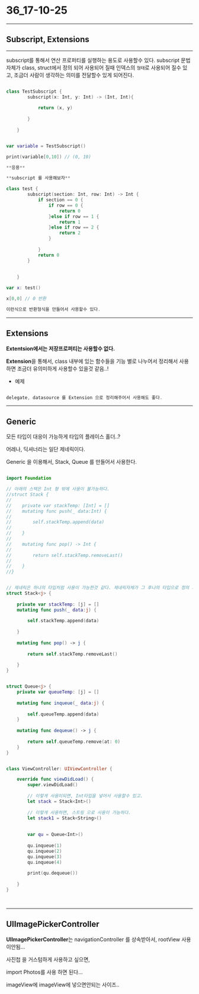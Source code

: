 # 36_17-10-25

---

## Subscript, Extensions

---

subscript를 통해서 연산 프로퍼티를 실행하는 용도로 사용할수 있다. subscript 문법 자체가 class, struct에서 정의 되어 사용되어 질때 인덱스의 `형태`로 사용되어 질수 있고, 조금더 사람이 생각하는 의미를 전달할수 있게 되어진다.

```swift

class TestSubscript {
        subscript(x: Int, y: Int) -> (Int, Int){
            
            return (x, y)
            
        }
        
    }


var variable = TestSubscript()

print(variable[0,10]) // (0, 10)

**응용**

**subscript 를 사용해보자**

class test {
        subscript(section: Int, row: Int) -> Int {
            if section == 0 {
                if row == 0 {
                    return 0
                }else if row == 1 {
                    return 1
                }else if row == 2 {
                    return 2
                }
                
            }
            return 0
        }
        
        
    }

var x: test() 

x[0,0] // 0 반환 

이런식으로 반환형식을 만들어서 사용할수 있다.


```

---


## Extensions


**Extentsion에서는 저장프로퍼티는 사용할수 없다.**

**Extension**을 통해서, class 내부에 있는 함수들을 기능 별로 나누어서 정리해서 사용하면 조금더 유의미하게 사용할수 있을것 같음..!

- 예제

```swift

delegate, datasource 를 Extension 으로 정리해주어서 사용해도 좋다. 


```



---

## Generic 

모든 타입이 대응이 가능하게 타입의 플레이스 홀더..?


어레나, 딕셔너리는 일단 제네릭이다.

Generic 을 이용해서, Stack, Queue 를 만들어서 사용한다. 

```swift

import Foundation

// 아래의 스텍은 Int 형 밖에 사용이 불가능하다.
//struct Stack {
//
//    private var stackTemp: [Int] = []
//    mutating func push(_ data:Int) {
//
//        self.stackTemp.append(data)
//
//    }
//
//    mutating func pop() -> Int {
//
//        return self.stackTemp.removeLast()
//
//    }
//}


// 제네릭은 하나의 타입처럼 사용이 가능한것 같다. 제네릭자체가 그 후나의 타입으로 정의 되어서 어떤 자료값이든 대응이 가능하게 해놓은것 같음..
struct Stack<j> {
    
    private var stackTemp: [j] = []
    mutating func push(_ data:j) {
        
        self.stackTemp.append(data)
        
    }
    
    mutating func pop() -> j {
        
        return self.stackTemp.removeLast()
        
    }
}


struct Queue<j> {
    private var queueTemp: [j] = []
    
    mutating func inqueue(_ data:j) {
        
        self.queueTemp.append(data)
    }
    
    mutating func dequeue() -> j {
        
        return self.queueTemp.remove(at: 0)
    }
}


class ViewController: UIViewController {

    override func viewDidLoad() {
        super.viewDidLoad()
        
        // 이렇게 사용이되면, Int타입을 넣어서 사용할수 있고.
        let stack = Stack<Int>()
        
        // 이렇게 사용하면, 스트링 으로 사용이 가능하다.
        let stack1 = Stack<String>()
        
      
        var qu = Queue<Int>()
        
        qu.inqueue(1)
        qu.inqueue(2)
        qu.inqueue(3)
        qu.inqueue(4)
        
        print(qu.dequeue())
     
    }
}




```

---


## UIImagePickerController

**UIImagePickerController**는 navigationController 를 상속받아서, rootView 사용이안됨... 

사진첩	을 거스텀하게 사용하고 싶으면,

import Photos를 사용 하면 된다...

imageView에 imageView에 넣으면안되는 사이즈..